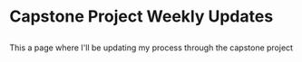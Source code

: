 # Capstone Project Weekly Updates
## 
This a page where I'll be updating my process through the capstone project
